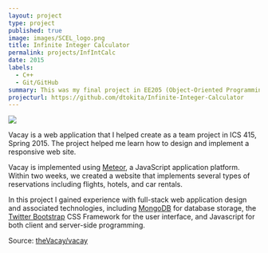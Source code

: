 ```yaml
---
layout: project
type: project
published: true
image: images/SCEL_logo.png
title: Infinite Integer Calculator
permalink: projects/InfIntCalc
date: 2015
labels:
  - C++
  - Git/GitHub
summary: This was my final project in EE205 (Object-Oriented Programming). It is a calculator designed to take any sized integer input and perform various operations and display the results in a naive GUI.
projecturl: https://github.com/dtokita/Infinite-Integer-Calculator
---
```


<img class="ui medium right floated rounded image" src="../images/vacay-home-page.png">

Vacay is a web application that I helped create as a team project in ICS 415, Spring 2015. The project helped me learn how to design and implement a responsive web site.

Vacay is implemented using [Meteor](http://meteor.com), a JavaScript application platform. Within two weeks, we created a website that implements several types of reservations including flights, hotels, and car rentals.

In this project I gained experience with full-stack web application design and associated technologies, including [MongoDB](http://mongodb.com) for database storage, the [Twitter Bootstrap](http://getbootstrap.com/) CSS Framework for the user interface, and Javascript for both client and server-side programming. 
 
Source: <a href="https://github.com/theVacay/vacay"><i class="large github icon"></i>theVacay/vacay</a>
